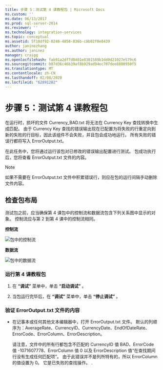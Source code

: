 ```yaml
---
title: 步骤 5：测试第 4 课教程包 | Microsoft Docs
ms.custom: ''
ms.date: 06/13/2017
ms.prod: sql-server-2014
ms.reviewer: ''
ms.technology: integration-services
ms.topic: conceptual
ms.assetid: 5f18df92-0248-4858-836b-c8b02f0e0439
author: janinezhang
ms.author: janinez
manager: craigg
ms.openlocfilehash: fab91a2df7d0401e8301589b1dd0d21027e579c6
ms.sourcegitcommit: b87d36c46b39af8b929ad94ec707dee8800950f5
ms.translationtype: MT
ms.contentlocale: zh-CN
ms.lasthandoff: 02/08/2020
ms.locfileid: "62891282"
---
```

# <a name="step-5-testing-the-lesson-4-tutorial-package"></a>步骤 5：测试第 4 课教程包
  在运行时，损坏的文件 Currency_BAD.txt 将无法在 Currency Key 查找转换中生成匹配。 由于 Currency Key 查找的错误输出现在已配置为将失败的行重定向到新的失败的行目标，因此该组件不会失败，并且包会成功地运行。 所有失败的错误行都将写入 ErrorOutput.txt。  
  
 在此任务中，您将通过运行该包对已修改的错误输出配置进行测试。 包成功执行后，您将查看 ErrorOutput.txt 文件的内容。  
  
> [!NOTE]  
>  如果不需要在 ErrorOutput.txt 文件中积累错误行，则应在包的运行间隔手动删除文件内容。  
  
## <a name="checking-the-package-layout"></a>检查包布局  
 测试包之前，应当确保第 4 课包中的控制流和数据流包含下列关系图中显示的对象。 控制流应与第 2 到第 4 课中的控制流相同。  
  
 **控制流**  
  
 ![包中的控制流](../../2014/tutorials/media/task4lesson2control.gif "包中的控制流")  
  
 **数据流**  
  
 ![包中的数据流](../../2014/tutorials/media/task5lesson5data.gif "包中的数据流")  
  
### <a name="to-run-the-lesson-4-tutorial-package"></a>运行第 4 课教程包  
  
1.  在 **“调试”** 菜单中，单击 **“启动调试”** 。  
  
2.  当包运行完毕后，在 **“调试”** 菜单中，单击 **“停止调试”** 。  
  
### <a name="to-verify-the-contents-of-the-erroroutputtxt-file"></a>验证 ErrorOutput.txt 文件的内容  
  
-   在记事本或任何其他文本编辑器中，打开 ErrorOutput.txt 文件。 默认的列顺序为：AverageRate、CurrencyID、CurrencyDate、EndOfDateRate、ErrorCode、ErrorColumn、ErrorDescription。  
  
     请注意，文件中的所有行都包含不匹配的 CurrencyID 值 BAD、ErrorCode 值 -1071607778、ErrorColumn 值 0 以及 ErrorDescription 值“在查找期间行没有生成任何匹配项”。 由于此错误并不是列所特有的，所以 ErrorColumn 的值设置为 0。 它是已失败的查找操作。 .  
  
  
